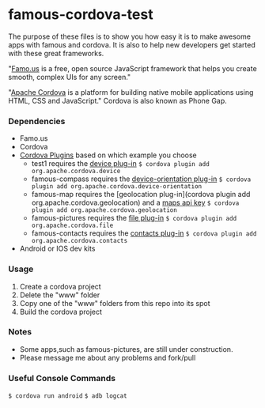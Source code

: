 famous-cordova-test
===================
The purpose of these files is to show you how easy it is to make awesome apps with famous and cordova. It is also to help new developers get started with these great frameworks.

"[Famo.us](http://www.famo.us) is a free, open source JavaScript framework that helps you create smooth, complex UIs for any screen."

"[Apache Cordova](http://cordova.apache.org) is a platform for building native mobile applications using HTML, CSS and JavaScript."
Cordova is also known as Phone Gap.

### Dependencies
* Famo.us
* Cordova
* [Cordova Plugins](http://plugins.cordova.io/#/) based on which example you choose
  * test1 requires the [device plug-in](http://plugins.cordova.io/#/package/org.apache.cordova.device)
    ```$ cordova plugin add org.apache.cordova.device```
  * famous-compass requires the [device-orientation plug-in](http://plugins.cordova.io/#/package/org.apache.cordova.device-orientation)
    ```$ cordova plugin add org.apache.cordova.device-orientation```
  * famous-map requires the [geolocation plug-in](cordova plugin add org.apache.cordova.geolocation) and a [maps api key](https://developers.google.com/maps/documentation/embed/guide#api_key)
    ```$ cordova plugin add org.apache.cordova.geolocation```
  * famous-pictures requires the [file plug-in](http://plugins.cordova.io/#/package/org.apache.cordova.file)
    ```$ cordova plugin add org.apache.cordova.file```
  * famous-contacts requires the [contacts plug-in](http://plugins.cordova.io/#/package/org.apache.cordova.contacts)
    ```$ cordova plugin add org.apache.cordova.contacts```
* Android or IOS dev kits


### Usage
1. Create a cordova project
2. Delete the "www" folder
3. Copy one of the "www" folders from this repo into its spot
4. Build the cordova project

### Notes
 * Some apps,such as famous-pictures, are still under construction.
 * Please message me about any problems and fork/pull
 
### Useful Console Commands
`$ cordova run android`
`$ adb logcat`

